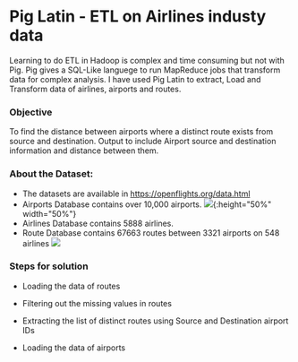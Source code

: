 # Pig Latin - ETL on Airlines industy data
Learning to do ETL in Hadoop is complex and time consuming but not with Pig. Pig gives a SQL-Like languege to run MapReduce jobs that transform data for complex analysis. I have used Pig Latin to extract, Load and Transform data of airlines, airports and routes.

### Objective
To find the distance between airports where a distinct route exists from source and destination.
Output to include Airport source and destination information and distance between them.

### About the Dataset:
- The datasets are available in https://openflights.org/data.html
- Airports Database contains over 10,000 airports. 
![](https://openflights.org/demo/openflights-apdb-2048.png){:height="50%" width="50%"}
- Airlines Database contains 5888 airlines.
- Route Database contains 67663 routes between 3321 airports on 548 airlines 
![](https://openflights.org/demo/openflights-routedb-2048.png)

### Steps for solution
- Loading the data of routes 
- Filtering out the missing values in routes
- Extracting the list of distinct routes using Source and Destination airport IDs

- Loading the data of airports
